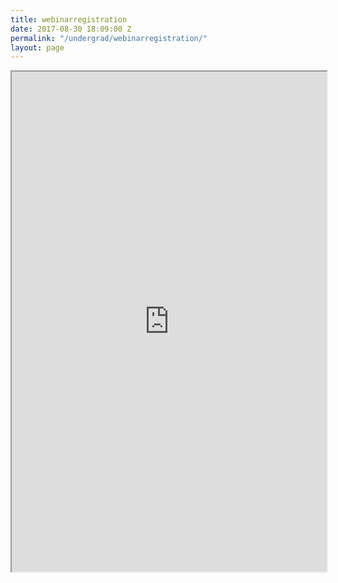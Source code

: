 ```yaml
---
title: webinarregistration
date: 2017-08-30 18:09:00 Z
permalink: "/undergrad/webinarregistration/"
layout: page
---
```


<iframe src="https://masters.formstack.com/forms/admissions_webinar" width="100%" height="800px"></iframe>